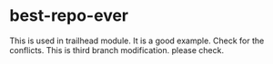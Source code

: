 # best-repo-ever
This is used in trailhead module.
It is a good example.
Check for the conflicts.
This is third branch modification. please check.